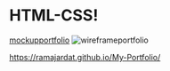 # HTML-CSS!

[mockupportfolio](https://user-images.githubusercontent.com/109508834/181949245-dd249564-a764-4852-8d48-538f27b52ea8.jpg)
![wireframeportfolio](https://user-images.githubusercontent.com/109508834/181949280-14af9325-0000-4c0c-acb4-4c666461a29a.jpg)


https://ramajardat.github.io/My-Portfolio/
